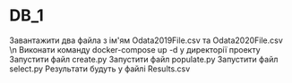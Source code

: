 # DB_1
Завантажити два файла з ім'ям Odata2019File.csv та Odata2020File.csv \n
Виконати команду docker-compose up -d у директорії проекту
Запустити файл сreate.py
Запустити файл populate.py
Запустити файл select.py
Результати будуть у файлі Results.csv
